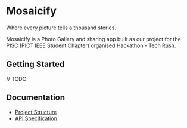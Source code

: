 
# Mosaicify
Where every picture tells a thousand stories.

Mosaicify is a Photo Gallery and sharing app built as our project for the PISC (PICT IEEE Student Chapter) organised Hackathon - Tech Rush.

## Getting Started
// TODO

## Documentation
- [Project Structure](docs/Project%20Structure.md)
- [API Specification](docs/API%20Spec.md)